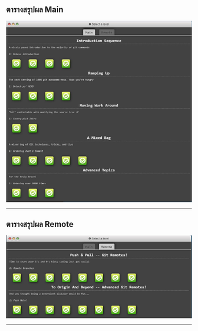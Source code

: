 ## ตารางสรุปผล Main

<img src="all/all1.jpg">

---

## ตารางสรุปผล Remote

<img src="all/all2.jpg">

---

